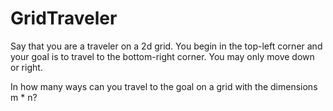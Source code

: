 # GridTraveler
Say that you are a traveler on a 2d grid. You begin in the top-left corner and your goal is to travel to the bottom-right corner. You may only move down or right.

In how many ways can you travel to the goal on a grid with the dimensions m * n?
